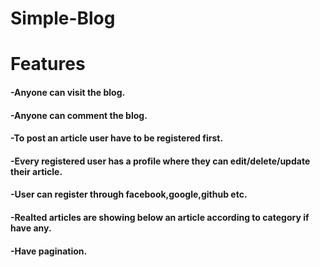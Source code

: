 # Simple-Blog
<h1>Features</h1>
<h4>-Anyone can visit the blog.</h4>
<h4>-Anyone can comment the blog.</h4>
<h4>-To post an article user have to be registered first.</h4>
<h4>-Every registered user has a profile where they can edit/delete/update their article.</h4>
<h4>-User can register through facebook,google,github etc.</h4>
<h4>-Realted articles are showing below an article according to category if have any.</h4>
<h4>-Have pagination.</h4>
